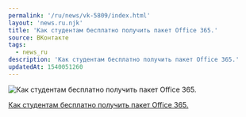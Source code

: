 ```yaml
---
permalink: '/ru/news/vk-5809/index.html'
layout: 'news.ru.njk'
title: 'Как студентам бесплатно получить пакет Office 365.'
source: ВКонтакте
tags:
  - news_ru
description: 'Как студентам бесплатно получить пакет Office 365.'
updatedAt: 1540051260
---
```

![Как студентам бесплатно получить пакет Office 365.](https://sun9-74.userapi.com/impf/c849024/v849024318/86afb/d5OY130Z8XU.jpg?size=1200x900&quality=96&proxy=1&sign=fb7990f2cc78668f6e319d5a7040d337&c_uniq_tag=GehleiToCCTUf8FqRzQVb0ddMfeAYpmLq1-id97mqmg&type=album)

[Как студентам бесплатно получить пакет Office 365.](https://m.vk.com/@physvsu-office-365-dlya-studentov)
